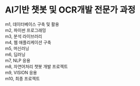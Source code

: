 # AI기반 챗봇 및 OCR개발 전문가 과정
m1, 데이터베이스 구축 및 활용\
m2, 파이썬 프로그래밍\
m3, 분석 라이브러리\
m4, 웹 애플리케이션 구축\
m5, 머신러닝\
m6, 딥러닝\
m7, NLP 응용\
m8, 자연어처리 챗봇 개발 프로젝트\
m9, VISION 응용\
m10, 최종 프로젝트

